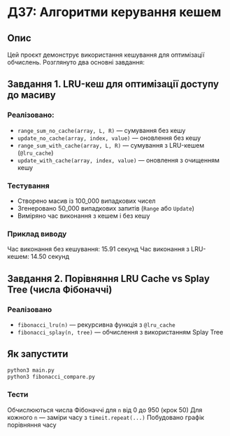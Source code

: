 # ДЗ7: Алгоритми керування кешем

## Опис

Цей проєкт демонструє використання кешування для оптимізації обчислень. Розглянуто два основні завдання:

## Завдання 1. LRU-кеш для оптимізації доступу до масиву

### Реалізовано:

- `range_sum_no_cache(array, L, R)` — сумування без кешу
- `update_no_cache(array, index, value)` — оновлення без кешу
- `range_sum_with_cache(array, L, R)` — сумування з LRU-кешем (`@lru_cache`)
- `update_with_cache(array, index, value)` — оновлення з очищенням кешу

### Тестування

- Створено масив із 100_000 випадкових чисел
- Згенеровано 50_000 випадкових запитів (`Range` або `Update`)
- Виміряно час виконання з кешем і без кешу

### Приклад виводу

Час виконання без кешування: 15.91 секунд
Час виконання з LRU-кешем: 14.50 секунд

## Завдання 2. Порівняння LRU Cache vs Splay Tree (числа Фібоначчі)

### Реалізовано

- `fibonacci_lru(n)` — рекурсивна функція з `@lru_cache`
- `fibonacci_splay(n, tree)` — обчислення з використанням Splay Tree

## Як запустити

```bash
python3 main.py                
python3 fibonacci_compare.py  
```

### Тести

Обчислюються числа Фібоначчі для `n` від 0 до 950 (крок 50)
Для кожного `n` — заміри часу з `timeit.repeat(...)`
Побудовано графік порівняння часу
